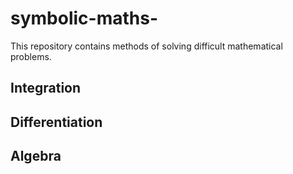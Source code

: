 # symbolic-maths-

This repository contains methods of solving difficult mathematical problems.
## Integration
## Differentiation
## Algebra
